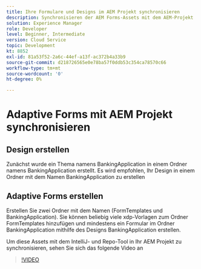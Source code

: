 ```yaml
---
title: Ihre Formulare und Designs im AEM Projekt synchronisieren
description: Synchronisieren der AEM Forms-Assets mit dem AEM-Projekt
solution: Experience Manager
role: Developer
level: Beginner, Intermediate
version: Cloud Service
topic: Development
kt: 8852
exl-id: 81a53f52-2a6c-44ef-a13f-ac372b4a33b9
source-git-commit: d218726565e0e78ba57f0ddb53c354ca78570c66
workflow-type: tm+mt
source-wordcount: '0'
ht-degree: 0%

---
```


# Adaptive Forms mit AEM Projekt synchronisieren

## Design erstellen

Zunächst wurde ein Thema namens BankingApplication in einem Ordner namens BankingApplication erstellt. Es wird empfohlen, Ihr Design in einem Ordner mit dem Namen BankingApplication zu erstellen

## Adaptive Forms erstellen

Erstellen Sie zwei Ordner mit dem Namen (FormTemplates und BankingApplication). Sie können beliebig viele xdp-Vorlagen zum Ordner FormTemplates hinzufügen und mindestens ein Formular im Ordner BankingApplication mithilfe des Designs BankingApplication erstellen.

Um diese Assets mit dem IntelliJ- und Repo-Tool in Ihr AEM Projekt zu synchronisieren, sehen Sie sich das folgende Video an

>[!VIDEO](https://video.tv.adobe.com/v/336937?quality=12&learn=on)
